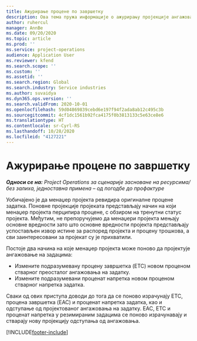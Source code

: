 ```yaml
---
title: Ажурирање процене по завршетку
description: Ова тема пружа информације о ажурирању пројекције ангажовања на пројекту.
author: ruhercul
manager: AnnBe
ms.date: 09/20/2020
ms.topic: article
ms.prod: ''
ms.service: project-operations
audience: Application User
ms.reviewer: kfend
ms.search.scope: ''
ms.custom: ''
ms.assetid: ''
ms.search.region: Global
ms.search.industry: Service industries
ms.author: suvaidya
ms.dyn365.ops.version: ''
ms.search.validFrom: 2020-10-01
ms.openlocfilehash: 59d04869839cebd6e197f94f2ada8ab12c495c3b
ms.sourcegitcommit: 4cf1dc1561b92fca4175f0b3813133c5e63ce8e6
ms.translationtype: HT
ms.contentlocale: sr-Cyrl-RS
ms.lasthandoff: 10/28/2020
ms.locfileid: "4127221"
---
```

# <a name="update-estimate-at-completion"></a>Ажурирање процене по завршетку

_**Односи се на:** Project Operations за сценарије засноване на ресурсима/без залиха, једноставна примена – од погодбе до профактуре_

Уобичајено је да менаџер пројекта ревидира оригиналне процене задатка. Поновне пројекције пројеката представљају начин на који менаџер пројекта перципира процене, с обзиром на тренутни статус пројекта. Међутим, не препоручујемо да менаџери пројекта мењају основне вредности зато што основне вредности пројекта представљају успостављен извор истине за распоред пројекта и процену трошкова, а сви заинтересовани за пројекат су је прихватили.

Постоје два начина на које менаџер пројекта може поново да пројектује ангажовање на задацима:

- Измените подразумевану процену завршетка (ETC) новом проценом стварног преосталог ангажовања на задатку. 
- Измените подразумевани проценат напретка новом проценом стварног напретка задатка.

Сваки од ових приступа доводи до тога да се поново израчунају ETC, процена завршетка (EAC) и проценат напретка задатка, као и одступање од пројектованог ангажовања на задатку. EAC, ETC и проценат напретка у резимираним задацима се поново израчунавају и стварају нову пројекцију одступања од ангажовања.


[!INCLUDE[footer-include](../includes/footer-banner.md)]